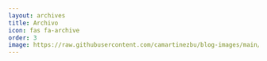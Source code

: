 ```yaml
---
layout: archives
title: Archivo
icon: fas fa-archive
order: 3
image: https://raw.githubusercontent.com/camartinezbu/blog-images/main/common/avatar.jpg
---
```


